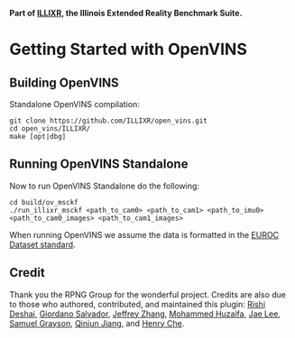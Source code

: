 **Part of [ILLIXR](https://github.com/ILLIXR/ILLIXR), the Illinois Extended Reality Benchmark Suite.**

# Getting Started with OpenVINS

## Building OpenVINS

Standalone OpenVINS compilation:

```
git clone https://github.com/ILLIXR/open_vins.git
cd open_vins/ILLIXR/
make [opt|dbg]
```



## Running OpenVINS Standalone

Now to run OpenVINS Standalone do the following:
```
cd build/ov_msckf
./run_illixr_msckf <path_to_cam0> <path_to_cam1> <path_to_imu0> <path_to_cam0_images> <path_to_cam1_images>
```

When running OpenVINS we assume the data is formatted in the [EUROC Dataset standard](https://projects.asl.ethz.ch/datasets/doku.php?id=kmavvisualinertialdatasets).

## Credit

Thank you the RPNG Group for the wonderful project. Credits are also due to those who authored, contributed, and maintained this plugin: [Rishi Deshai](https://github.com/therishidesai), 
[Giordano Salvador](https://github.com/e3m3), [Jeffrey Zhang](https://github.com/JeffreyZh4ng), [Mohammed Huzaifa](https://github.com/mhuzai), [Jae Lee](https://github.com/Hyjale), [Samuel Grayson](https://github.com/charmoniumQ), [Qinjun Jiang](https://github.com/qinjunj), and [Henry Che](https://github.com/hungdche). 